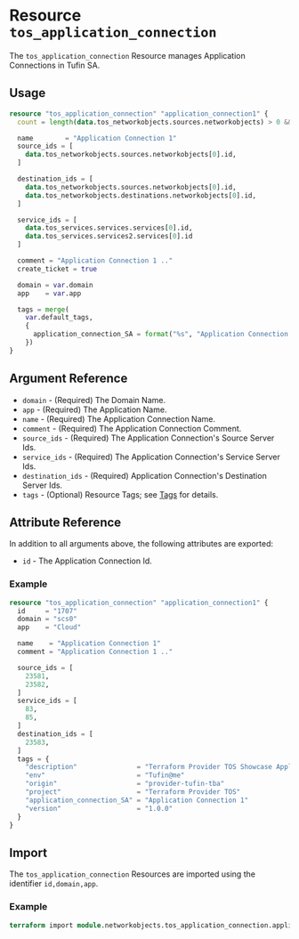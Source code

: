 # Resource `tos_application_connection`

The `tos_application_connection` Resource manages Application Connections in Tufin SA.

## Usage

```terraform
resource "tos_application_connection" "application_connection1" {
  count = length(data.tos_networkobjects.sources.networkobjects) > 0 && length(data.tos_networkobjects.sources.networkobjects) > 0 && length(data.tos_services.services.services) > 0  ? 1 : 0

  name        = "Application Connection 1"
  source_ids = [
    data.tos_networkobjects.sources.networkobjects[0].id,
  ]

  destination_ids = [
    data.tos_networkobjects.sources.networkobjects[0].id,
    data.tos_networkobjects.destinations.networkobjects[0].id,
  ]

  service_ids = [
    data.tos_services.services.services[0].id,
    data.tos_services.services2.services[0].id
  ]

  comment = "Application Connection 1 .."
  create_ticket = true

  domain = var.domain
  app    = var.app

  tags = merge(
    var.default_tags,
    {
      application_connection_SA = format("%s", "Application Connection 1")
    }) 
}
```

## Argument Reference

* `domain` - (Required) The Domain Name.
* `app` - (Required) The Application Name.
* `name` - (Required) The Application Connection Name.
* `comment` - (Required) The Application Connection Comment.
* `source_ids` - (Required) The Application Connection's Source Server Ids.
* `service_ids` - (Required) The Application Connection's Service Server Ids.
* `destination_ids` - (Required) Application Connection's Destination Server Ids.
* `tags` - (Optional) Resource Tags; see [Tags](tag.md) for details.

## Attribute Reference

In addition to all arguments above, the following attributes are exported:

* `id` - The Application Connection Id.

### Example

```terraform
resource "tos_application_connection" "application_connection1" {
  id     = "1707"
  domain = "scs0"
  app    = "Cloud"

  name    = "Application Connection 1"
  comment = "Application Connection 1 .."

  source_ids = [
    23581,
    23582,
  ]
  service_ids = [
    83,
    85,
  ]
  destination_ids = [
    23583,
  ]
  tags = {
    "description"               = "Terraform Provider TOS Showcase Application Connection Objects"
    "env"                       = "Tufin@me"
    "origin"                    = "provider-tufin-tba"
    "project"                   = "Terraform Provider TOS"
    "application_connection_SA" = "Application Connection 1"
    "version"                   = "1.0.0"
  }
}
```


## Import

The `tos_application_connection` Resources are imported using the identifier `id,domain,app`.

### Example

```terraform
terraform import module.networkobjects.tos_application_connection.application_connection_1 19147,scs0,Cloud
```
